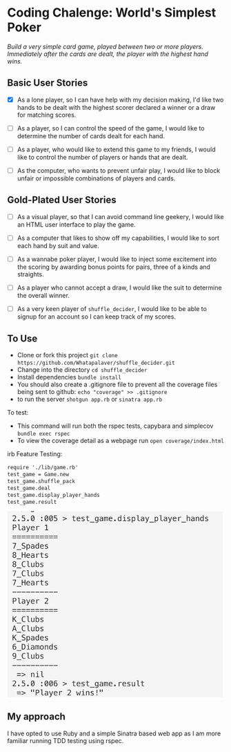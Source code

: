 Coding Chalenge: World's Simplest Poker
====

*Build a very simple card game, played between two or more players. Immediately after the cards are dealt, the player with the highest hand wins.*

Basic User Stories
----

- [x] As a lone player, so I can have help with my decision making, I'd like two hands to be dealt with the highest scorer declared a winner or a draw for matching scores.

- [ ] As a player, so I can control the speed of the game, I would like to determine the number of cards dealt for each hand.

- [ ] As a player, who would like to extend this game to my friends, I would like to control the number of players or hands that are dealt.

- [ ] As the computer, who wants to prevent unfair play, I would like to block unfair or impossible combinations of players and cards.

Gold-Plated User Stories
-----

- [ ] As a visual player, so that I can avoid command line geekery, I would like an HTML user interface to play the game.

- [ ] As a computer that likes to show off my capabilities, I would like to sort each hand by suit and value.

- [ ] As a wannabe poker player, I would like to inject some excitement into the scoring by awarding bonus points for pairs, three of a kinds and straights.

- [ ] As a player who cannot accept a draw, I would like the suit to determine the overall winner.

- [ ] As a very keen player of `shuffle_decider`, I would like to be able to signup for an account so I can keep track of my scores.

To Use
---

- Clone or fork this project `git clone https://github.com/Whatapalaver/shuffle_decider.git`
- Change into the directory `cd shuffle_decider`
- Install dependencies `bundle install`
- You should also create a .gitignore file to prevent all the coverage files being sent to github: `echo "coverage" >> .gitignore`  
- to run the server `shotgun app.rb` or `sinatra app.rb`

To test:

- This command will run both the rspec tests, capybara and simplecov `bundle exec rspec`
- To view the coverage detail as a webpage run `open coverage/index.html`

irb Feature Testing:

```
require './lib/game.rb'
test_game = Game.new
test_game.shuffle_pack
test_game.deal
test_game.display_player_hands
test_game.result
```  

![irb Output](https://github.com/Whatapalaver/shuffle_decider/blob/master/irb_two_player.png)  

My approach
----

I have opted to use Ruby and a simple Sinatra based web app as I am more familiar running TDD testing using rspec.


